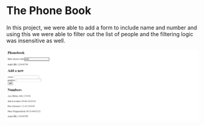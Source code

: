 # The Phone Book

In this project, we were able to add a form to include name and number and using this we were able to filter out the list of people and the filtering logic was insensitive as well.

![The Phonebook App](image.png)

